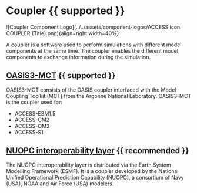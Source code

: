 # Coupler {{ supported }}

![Coupler Component Logo](../../assets/component-logos/ACCESS icon COUPLER (Title).png){align=right width=40%}

A coupler is a software used to perform simulations with different model components at the same time. The coupler enables the different model components to exchange information during the simulation.

## [OASIS3-MCT][OASIS3-MCT] {{ supported }}

OASIS3-MCT consists of the OASIS coupler interfaced with the Model Coupling Toolkit (MCT) from the Argonne National Laboratory. OASIS3-MCT is the coupler used for:

- ACCESS-ESM1.5
- ACCESS-CM2
- ACCESS-OM2
- ACCESS-S1

## [NUOPC interoperability layer][NUOPC] {{ recommended }}

The NUOPC interoperability layer is distributed via the Earth System Modelling Framework (ESMF). It is a coupler developed by the National Unified Operational Prediction Capability (NUOPC), a consortium of Navy (USA), NOAA and Air Force (USA) modelers. 

[OASIS3-MCT]: https://oasis.cerfacs.fr/en/
[NUOPC]: https://earthsystemmodeling.org/nuopc/